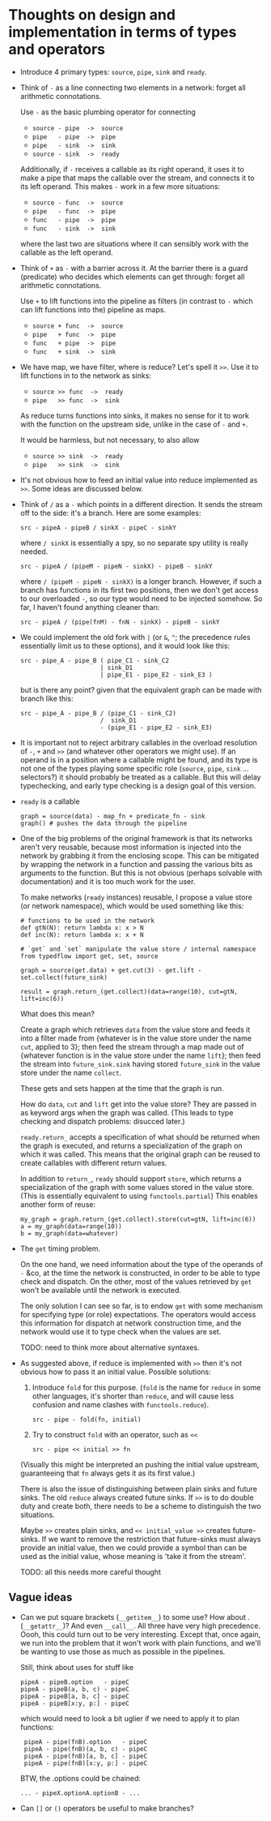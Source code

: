 # Thoughts on design and implementation in terms of types and operators

+ Introduce 4 primary types: `source`, `pipe`, `sink` and `ready`.

+ Think of `-` as a line connecting two elements in a network: forget all
  arithmetic connotations.

  Use `-` as the basic plumbing operator for connecting

  * `source - pipe  ->  source`
  * `pipe   - pipe  ->  pipe`
  * `pipe   - sink  ->  sink`
  * `source - sink  ->  ready`

  Additionally, if `-` receives a callable as its right operand, it uses it to
  make a pipe that maps the callable over the stream, and connects it to its
  left operand. This makes `-` work in a few more situations:

  * `source - func  ->  source`
  * `pipe   - func  ->  pipe`
  * `func   - pipe  ->  pipe`
  * `func   - sink  ->  sink`

  where the last two are situations where it can sensibly work with the callable
  as the left operand.

+ Think of `+` as `-` with a barrier across it. At the barrier there is a guard
  (predicate) who decides which elements can get through: forget all arithmetic
  connotations.

  Use `+` to lift functions into the pipeline as filters (in contrast to `-`
  which can lift functions into the) pipeline as maps.

  * `source + func  ->  source`
  * `pipe   + func  ->  pipe`
  * `func   + pipe  ->  pipe`
  * `func   + sink  ->  sink`

+ We have map, we have filter, where is reduce? Let's spell it `>>`. Use it to
  lift functions in to the network as sinks:

  * `source >> func  ->  ready`
  * `pipe   >> func  ->  sink`

  As reduce turns functions into sinks, it makes no sense for it to work with
  the function on the upstream side, unlike in the case of `-` and `+`.

  It would be harmless, but not necessary, to also allow

  * `source >> sink  ->  ready`
  * `pipe   >> sink  ->  sink`

+ It's not obvious how to feed an initial value into reduce implemented as `>>`.
  Some ideas are discussed below.

+ Think of `/` as a `-` which points in a different direction. It sends the
  stream off to the side: it's a branch. Here are some examples:

  ```
  src - pipeA - pipeB / sinkX - pipeC - sinkY
  ```

  where `/ sinkX` is essentially a spy, so no separate spy utility is really
  needed.

  ```
  src - pipeA / (pipeM - pipeN - sinkX) - pipeB - sinkY
  ```

  where `/ (pipeM - pipeN - sinkX)` is a longer branch. However, if such a
  branch has functions in its first two positions, then we don't get access to
  our overloaded `-`, so our type would need to be injected somehow. So far, I
  haven't found anything cleaner than:

  ```
  src - pipeA / (pipe(fnM) - fnN - sinkX) - pipeB - sinkY
  ```

+ We could implement the old fork with `|` (or `&`, `^`; the precedence rules
  essentially limit us to these options), and it would look like this:

  ```
  src - pipe_A - pipe_B ( pipe_C1 - sink_C2
                        | sink_D1
                        | pipe_E1 - pipe_E2 - sink_E3 )
  ```

  but is there any point? given that the equivalent graph can be made with
  branch like this:


  ```
  src - pipe_A - pipe_B / (pipe_C1 - sink_C2)
                        /  sink_D1
                        - (pipe_E1 - pipe_E2 - sink_E3)
  ```

+ It is important not to reject arbitrary callables in the overload resolution
  of `-`, `+` and `>>` (and whatever other operators we might use). If an
  operand is in a position where a callable might be found, and its type is not
  one of the types playing some specific role (`source`, `pipe`, `sink` ...
  selectors?) it should probably be treated as a callable. But this will delay
  typechecking, and early type checking is a design goal of this version.

+ `ready` is a callable

   ```
   graph = source(data) - map_fn + predicate_fn - sink
   graph() # pushes the data through the pipeline
   ```

+ One of the big problems of the original framework is that its networks aren't
  very reusable, because most information is injected into the network by
  grabbing it from the enclosing scope. This can be mitigated by wrapping the
  network in a function and passing the various bits as arguments to the
  function. But this is not obvious (perhaps solvable with documentation) and it
  is too much work for the user.

  To make networks (`ready` instances) reusable, I propose a value store (or
  network namespace), which would be used something like this:

  ```
  # functions to be used in the network
  def gtN(N): return lambda x: x > N
  def inc(N): return lambda x: x + N

  # `get` and `set` manipulate the value store / internal namespace
  from typedflow import get, set, source

  graph = source(get.data) + get.cut(3) - get.lift - set.collect(future_sink)

  result = graph.return_(get.collect)(data=range(10), cut=gtN, lift=inc(6))
  ```

  What does this mean?

  Create a graph which retrieves `data` from the value store and feeds it into a
  filter made from {whatever is in the value store under the name `cut`, applied
  to 3}; then feed the stream through a map made out of {whatever function is in
  the value store under the name `lift`}; then feed the stream into `future_sink.sink`
  having stored `future_sink` in the value store under the name `collect`.

  These gets and sets happen at the time that the graph is run.

  How do `data`, `cut` and `lift` get into the value store? They are passed in
  as keyword args when the graph was called. (This leads to type checking and
  dispatch problems: disucced later.)

  `ready.return_` accepts a specification of what should be returned when the
  graph is executed, and returns a specialization of the graph on which it was
  called. This means that the original graph can be reused to create callables
  with different return values.

  In addition to `return_`, `ready` should support `store`, which returns a
  specialization of the graph with some values stored in the value store. (This
  is essentially equivalent to using `functools.partial`) This enables another
  form of reuse:

  ```
  my_graph = graph.return_(get.collect).store(cut=gtN, lift=inc(6))
  a = my_graph(data=range(10))
  b = my_graph(data=whatever)

  ```


+ The `get` timing problem.

  On the one hand, we need information about the type of the operands of `-`
  &co, at the time the network is constructed, in order to be able to type check
  and dispatch. On the other, most of the values retrieved by `get` won't be
  available until the network is executed.

  The only solution I can see so far, is to endow `get` with some mechanism for
  specifying type (or role) expectations. The operators would access this
  information for dispatch at network construction time, and the network would
  use it to type check when the values are set.

  TODO: need to think more about alternative syntaxes.


+ As suggested above, if reduce is implemented with `>>` then it's not obvious
  how to pass it an initial value. Possible solutions:

  1. Introduce `fold` for this purpose. (`fold` is the name for `reduce` in some
     other languages, it's shorter than `reduce`, and will cause less confusion
     and name clashes with `functools.reduce`).

     ```
     src - pipe - fold(fn, initial)
     ```

  2. Try to construct `fold` with an operator, such as `<<`

     ```
     src - pipe << initial >> fn
     ```

  (Visually this might be interpreted an pushing the initial value upstream,
  guaranteeing that `fn` always gets it as its first value.)

  There is also the issue of distinguishing between plain sinks and future
  sinks. The old `reduce` always created future sinks. If `>>` is to do double
  duty and create both, there needs to be a scheme to distinguish the two
  situations.

  Maybe `>>` creates plain sinks, and `<< initial_value >>` creates
  future-sinks. If we want to remove the restriction that future-sinks must
  always provide an initial value, then we could provide a symbol than can be
  used as the initial value, whose meaning is 'take it from the stream'.

  TODO: all this needs more careful thought

## Vague ideas

+ Can we put square brackets (`__getitem__`) to some use? How about .
  (`__getattr__`)? And even `__call__`. All three have very high precedence.
  Oooh, this could turn out to be very interesting. Except that, once again, we
  run into the problem that it won't work with plain functions, and we'll be
  wanting to use those as much as possible in the pipelines.

  Still, think about uses for stuff like

    ```
    pipeA - pipeB.option   - pipeC
    pipeA - pipeB(a, b, c) - pipeC
    pipeA - pipeB[a, b, c] - pipeC
    pipeA - pipeB[x:y, p:] - pipeC
    ```
  which would need to look a bit uglier if we need to apply it to plan
  functions:

  ```
   pipeA - pipe(fnB).option   - pipeC
   pipeA - pipe(fnB)(a, b, c) - pipeC
   pipeA - pipe(fnB)[a, b, c] - pipeC
   pipeA - pipe(fnB)[x:y, p:] - pipeC
   ```
  BTW, the .options could be chained:

    ```
    ... - pipeX.optionA.optionB - ...
    ```
+ Can `[]` or `()` operators be useful to make branches?
